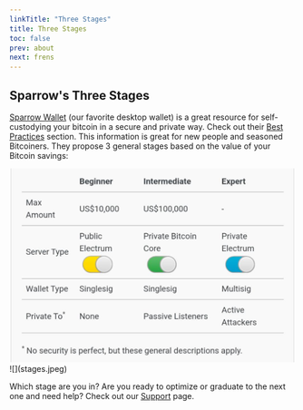 ```yaml
---
linkTitle: "Three Stages"
title: Three Stages
toc: false
prev: about
next: frens
---
```

## Sparrow's Three Stages

[Sparrow Wallet](https://sparrowwallet.com/) (our favorite desktop wallet) is a great resource for self-custodying your bitcoin in a secure and private way. Check out their [Best Practices](https://sparrowwallet.com/docs/best-practices.html) section. This information is great for new people and seasoned Bitcoiners.  They propose 3 general stages based on the value of your Bitcoin savings:

<center>
  <img src="https://raw.githubusercontent.com/inpharmaticist/beta/refs/heads/main/content/about/stages.jpeg" alt="Stages" width="500"/>
</center>
![](stages.jpeg)

Which stage are you in? Are you ready to optimize or graduate to the next one and need help? Check out our [Support](/support) page.
